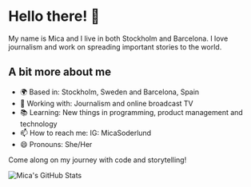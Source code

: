 # Hello there! 👋

My name is Mica and I live in both Stockholm and Barcelona. I love journalism and work on spreading important stories to the world.

## A bit more about me

- 🌍 Based in: Stockholm, Sweden and Barcelona, Spain
- 💼 Working with: Journalism and online broadcast TV
- 📚 Learning: New things in programming, product management and technology
- 📫 How to reach me: IG: MicaSoderlund
- 😄 Pronouns: She/Her

Come along on my journey with code and storytelling!

![Mica's GitHub Stats](https://github-readme-stats.vercel.app/api?username=mica-soderlund&show_icons=true&hide_title=true&count_private=true&hide=prs&theme=radical)
